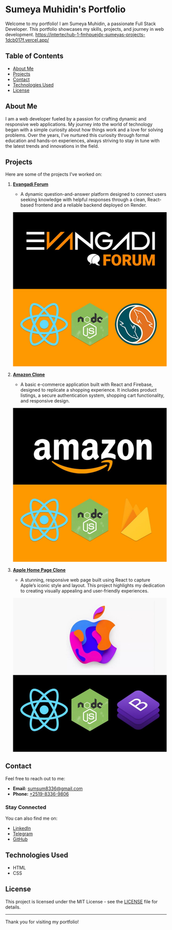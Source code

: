 # Sumeya Muhidin's Portfolio

Welcome to my portfolio! I am Sumeya Muhidin, a passionate Full Stack Developer. This portfolio showcases my skills, projects, and journey in web development.
https://intertechub-1-fmhpuejdx-sumeyas-projects-1dcb017f.vercel.app/

## Table of Contents

- [About Me](#about-me)
- [Projects](#projects)
- [Contact](#contact)
- [Technologies Used](#technologies-used)
- [License](#license)

## About Me

I am a web developer fueled by a passion for crafting dynamic and responsive web applications. My journey into the world of technology began with a simple curiosity about how things work and a love for solving problems. Over the years, I've nurtured this curiosity through formal education and hands-on experiences, always striving to stay in tune with the latest trends and innovations in the field.

## Projects

Here are some of the projects I've worked on:

1. **[Evangadi Forum](https://evangadi-forum-by-sum.netlify.app)**
   - A dynamic question-and-answer platform designed to connect users seeking knowledge with helpful responses through a clean, React-based frontend and a reliable backend deployed on Render.

   ![Evangadi](evangadi.jpg)

2. **[Amazon Clone](https://amazon-clone-by-sum.netlify.app/)**
   - A basic e-commerce application built with React and Firebase, designed to replicate a shopping experience. It includes product listings, a secure authentication system, shopping cart functionality, and responsive design.

   ![Amazon Clone](amazon.jpg)

3. **[Apple Home Page Clone](https://github.com/sumeya1234/Apple-home-page)**
   - A stunning, responsive web page built using React to capture Apple’s iconic style and layout. This project highlights my dedication to creating visually appealing and user-friendly experiences.

   ![Apple Home Page Clone](apple.jpg)

## Contact

Feel free to reach out to me:

- **Email:** [sumsum8336@gmail.com](mailto:sumsum8336@gmail.com)
- **Phone:** [+2519-8336-9806](tel:+251983369806)

### Stay Connected

You can also find me on:

- [LinkedIn](https://www.linkedin.com/in/sumeya-muhidin-87930631a/)
- [Telegram](https://t.me/Hhh6uy)
- [GitHub](https://github.com/sumeya1234)

## Technologies Used

- HTML
- CSS


## License

This project is licensed under the MIT License - see the [LICENSE](LICENSE) file for details.

---

Thank you for visiting my portfolio!

